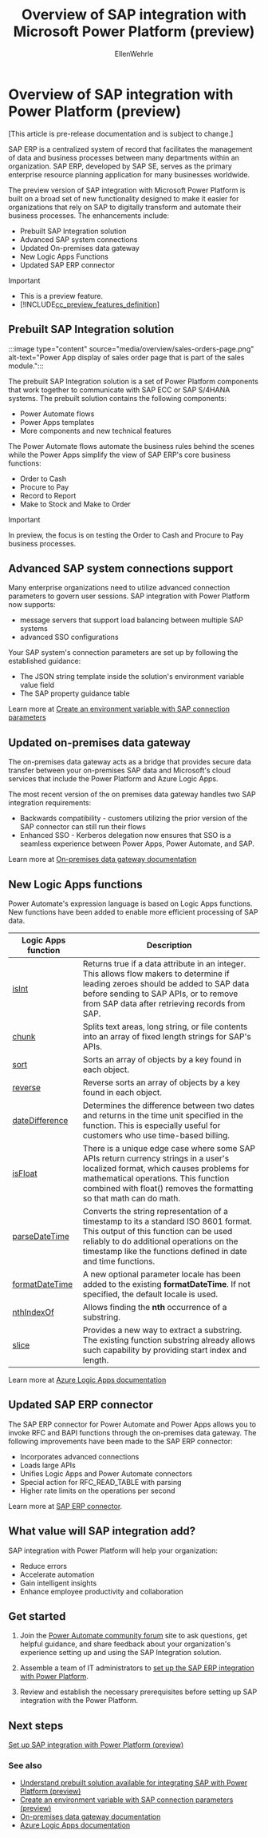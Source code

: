 ﻿---
title: Overview of SAP integration with Microsoft Power Platform (preview)
description: Learn how SAP integration with Microsoft Power Platform is improved with a prebuilt SAP Integration solution that works with enhanced connection features, new Logic Apps functions, and an updated on-premises data gateway.
author: EllenWehrle
ms.subservice: cloud-flow
ms.topic: article
ms.date: 10/31/2022
ms.author: ellenwehrle
ms.reviewer: 
  - jongilman
  - dgalitsky
search.app: 
  - Flow
search.audienceType: 
  - administrator
  - stakeholder
  - flowmaker
  - enduser

---

# Overview of SAP integration with Power Platform (preview)

[This article is pre-release documentation and is subject to change.]

SAP ERP is a centralized system of record that facilitates the management of data and business processes between many departments within an organization. SAP ERP, developed by SAP SE, serves as the primary enterprise resource planning application for many businesses worldwide.

The preview version of SAP integration with Microsoft Power Platform is built on a broad set of new functionality designed to make it easier for organizations that rely on SAP to digitally transform and automate their business processes. The enhancements include:

- Prebuilt SAP Integration solution
- Advanced SAP system connections
- Updated On-premises data gateway
- New Logic Apps Functions
- Updated SAP ERP connector

> [!IMPORTANT]
> - This is a preview feature.
> - [!INCLUDE[cc_preview_features_definition](../includes/cc-preview-features-definition.md)]

## Prebuilt SAP Integration solution

:::image type="content" source="media/overview/sales-orders-page.png" alt-text="Power App display of sales order page that is part of the sales module.":::

The prebuilt SAP Integration solution is a set of Power Platform components that work together to communicate with SAP ECC or SAP S/4HANA systems. The prebuilt solution contains the following components:

- Power Automate flows
- Power Apps templates
- More components and new technical features

The Power Automate flows automate the business rules behind the scenes while the Power Apps simplify the view of SAP ERP's core business functions:

- Order to Cash
- Procure to Pay
- Record to Report
- Make to Stock and Make to Order

> [!IMPORTANT]
> In preview, the focus is on testing the Order to Cash and Procure to Pay business processes.

## Advanced SAP system connections support

Many enterprise organizations need to utilize advanced connection parameters to govern user sessions. SAP integration with Power Platform now supports:

- message servers that support load balancing between multiple SAP systems
- advanced SSO configurations

Your SAP system's connection parameters are set up by following the established guidance:

- The JSON string template inside the solution's environment variable value field
- The SAP property guidance table

Learn more at [Create an environment variable with SAP connection parameters](env-variables-connection-refs.md)

## Updated on-premises data gateway

The on-premises data gateway acts as a bridge that provides secure data transfer between your on-premises SAP data and Microsoft's cloud services that include the Power Platform and Azure Logic Apps.

 The most recent version of the on premises data gateway handles two SAP integration requirements:

- Backwards compatibility - customers utilizing the prior version of the SAP connector can still run their flows
- Enhanced SSO - Kerberos delegation now ensures that SSO is a seamless experience between Power Apps, Power Automate, and SAP.

Learn more at [On-premises data gateway documentation](/data-integration/gateway/)

## New Logic Apps functions

Power Automate's expression language is based on Logic Apps functions. New functions have been added to enable more efficient processing of SAP data.

| Logic Apps function | Description |
|-|-|
| [isInt](/azure/logic-apps/workflow-definition-language-functions-reference#isint) | Returns true if a data attribute in an integer. This allows flow makers to determine if leading zeroes should be added to SAP data before sending to SAP APIs, or to remove from SAP data after retrieving records from SAP.   |
| [chunk](/azure/logic-apps/workflow-definition-language-functions-reference#chunk)   | Splits text areas, long string, or file contents into an array of fixed length strings for SAP's APIs.     |
| [sort](/azure/logic-apps/workflow-definition-language-functions-reference#reverse)   | Sorts an array of objects by a key found in each object.  |
| [reverse](/azure/logic-apps/workflow-definition-language-functions-reference#reverse)  | Reverse sorts an array of objects by a key found in each object. |
| [dateDifference](/azure/logic-apps/workflow-definition-language-functions-reference#datedifference)  | Determines the difference between two dates and returns in the time unit specified in the function. This is especially useful for customers who use time-based billing. |
| [isFloat](/azure/logic-apps/workflow-definition-language-functions-reference#isfloat)  | There is a unique edge case where some SAP APIs return currency strings in a user's localized format, which causes problems for mathematical operations. This function combined with float() removes the formatting so that math can do math. |
| [parseDateTime](/azure/logic-apps/workflow-definition-language-functions-reference#parsedatetime)   | Converts the string representation of a timestamp to its a standard ISO 8601 format. This output of this function can be used reliably to do additional operations on the timestamp like the functions defined in date and time functions.    |
| [formatDateTime](/azure/logic-apps/workflow-definition-language-functions-reference#formatdatetime)  | A new optional parameter locale has been added to the existing **formatDateTime**. If not specified, the default locale is used.    |
| [nthIndexOf](/azure/logic-apps/workflow-definition-language-functions-reference#nthindexof)  | Allows finding the **nth** occurrence of a substring.    |
| [slice](/azure/logic-apps/workflow-definition-language-functions-reference#slice)  | Provides a new way to extract a substring. The existing function substring already allows such capability by providing start index and length. |

Learn more at [Azure Logic Apps documentation](/azure/logic-apps/)

## Updated SAP ERP connector

The SAP ERP connector for Power Automate and Power Apps allows you to invoke RFC and BAPI functions through the on-premises data gateway. The following improvements have been made to the SAP ERP connector:

- Incorporates advanced connections
- Loads large APIs
- Unifies Logic Apps and Power Automate connectors
- Special action for RFC_READ_TABLE with parsing
- Higher rate limits on the operations per second

Learn more at [SAP ERP connector](/connectors/saperp/).

## What value will SAP integration add?

SAP integration with Power Platform will help your organization:

- Reduce errors
- Accelerate automation
- Gain intelligent insights
- Enhance employee productivity and collaboration

## Get started

1. Join the [Power Automate community forum](<https://aka.ms/sap-powerusers-community>) site to ask questions, get helpful guidance, and share feedback about your organization's experience setting up and using the SAP Integration solution.

1. Assemble a team of IT administrators to [set up the SAP ERP integration with Power Platform](set-up-prepare.md).

1. Review and establish the necessary prerequisites before setting up SAP integration with the Power Platform.

## Next steps

[Set up SAP integration with Power Platform (preview)](set-up-prepare.md)

### See also

- [Understand prebuilt solution available for integrating SAP with Power Platform (preview)](solutions.md)
- [Create an environment variable with SAP connection parameters (preview)](env-variables-connection-refs.md)
- [On-premises data gateway documentation](/data-integration/gateway/)
- [Azure Logic Apps documentation](/azure/logic-apps/)
